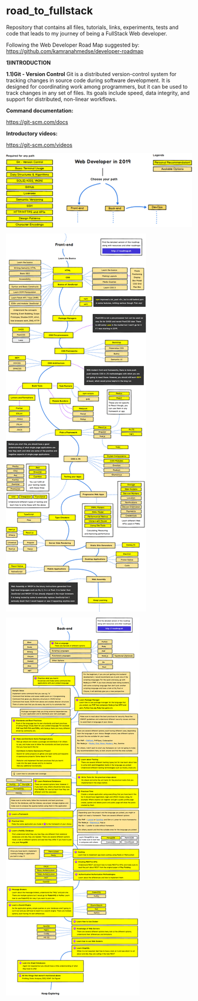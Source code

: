 # road_to_fullstack
 Repository that contains all files, tutorials, links, experiments, tests and code that leads to my journey of being a FullStack Web developer.

Following the Web Developer Road Map suggested by:
https://github.com/kamranahmedse/developer-roadmap

**1)INTRODUCTION**

**1.1)Git - Version Control**
Git is a distributed version-control system for tracking changes in source code during software development. It is designed for coordinating work among programmers, but it can be used to track changes in any set of files. Its goals include speed, data integrity, and support for distributed, non-linear workflows.

**Command documentation:**

https://git-scm.com/docs

**Introductory videos:**

https://git-scm.com/videos

![alt text](https://raw.githubusercontent.com/guidias1212/road_to_fullstack/master/images/intro.png)

![alt text](https://raw.githubusercontent.com/guidias1212/road_to_fullstack/master/images/frontend.png)

![alt text](https://raw.githubusercontent.com/guidias1212/road_to_fullstack/master/images/backend.png)
